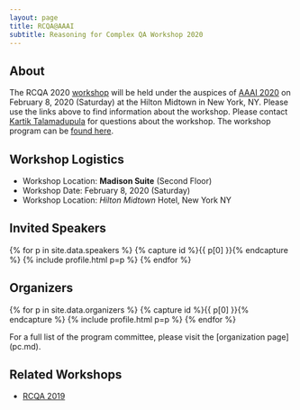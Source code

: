 ```yaml
---
layout: page
title: RCQA@AAAI
subtitle: Reasoning for Complex QA Workshop 2020
---
```



## About<a name="about"></a>

<!-- Question Answering (QA) has become a crucial application problem in evaluating the progress of AI systems in the realm of natural language processing and understanding, and to measure the progress of machine intelligence in general. At AAAI-20, the Reasoning for Complex Question Answering (RCQA) workshop series will feature a special focus on Commonsense Reasoning, and the overall umbrella area of Machine Common Sense (MCS). Commonsense Reasoning has long been a problem of interest to the AI community, and has spurred various efforts over the years that seek to standardize and encode commonsense knowledge for use by various AI systems. Machine Common Sense (MCS), taking after the name of a recent DARPA program, has once again become an area of focus. A large part of this is due to the realization that MCS may be the one of the biggest missing components in the transition of current day narrow AI systems into truly broader general AI systems.

Making progress on the MCS problem unlocks many potential solution techniques for AI systems, and makes them truly useful in various real world domains in related fields such as NLP and Computer Vision. However, such progress is contingent on addressing key problems such as: how to obtain commonsense knowledge; how to encode it into usable models and structures that are suitably agnostic of the specific reasoning technique employed; the (automated) construction of large-scale and cross-domain knowledge bases that store such knowledge; and measuring the progress in the state-of-the-art models and showing an advantage from using commonsense knowledge on standardized datasets. -->

The RCQA 2020 [workshop](https://aaai.org/Conferences/AAAI-20/ws20/) will be held under the auspices of [AAAI 2020](https://aaai.org/Conferences/AAAI-20/#) on February 8, 2020 (Saturday) at the Hilton Midtown in New York, NY. Please use the links above to find information about the workshop. Please contact [Kartik Talamadupula](mailto:krtalamad@us.ibm.com) for questions about the workshop. The workshop program can be [found here](program.md).

## Workshop Logistics

- Workshop Location: **Madison Suite** (Second Floor)
- Workshop Date: February 8, 2020 (Saturday)
- Workshop Location: *Hilton Midtown* Hotel, New York NY

<!-- ## Important Dates<a name="important-dates"></a>

- ~~Submission Deadline: November 19, 2019~~ 
- ~~Time: AoE (Anywhere on Earth) *(UTC -12)*~~
- ~~Notification: ~December 4, 2019~~
- ~~AAAI Early [Registration](https://aaai.org/Conferences/AAAI-20/registration/) Deadline: December 13, 2019~~<br>
*Please [write directly to AAAI](mailto:le@aaai.org) for visa invitation letters*
- ~~Camera Ready Copy (CRC) Due: January 13, 2020 *(UTC -12)*~~
- Workshop Date: February 8, 2020 (Saturday) -->

<!-- ### Submission Site<a name="submission-site"></a> -->

<!-- The submission site will be notified soon.  -->

<!-- If you need to submit your camera-ready copy (CRC), the submission site can be [accessed here](https://easychair.org/conferences/?conf=rcqa20). -->

<!-- ## Call for Papers<a name="cfp"></a>

Please check out the full [Call for Papers](cfp.md).
 -->

## Invited Speakers<a name="speakers"></a>

<div class="container">
  <div class="row">

{% for p in site.data.speakers %} {% capture id %}{{ p[0] }}{% endcapture %} {% include profile.html p=p %} {% endfor %}

</div>
</div>

## Organizers<a name="organizers"></a>

<div class="container">
  <div class="row">

{% for p in site.data.organizers %} {% capture id %}{{ p[0] }}{% endcapture %} {% include profile.html p=p %} {% endfor %}

</div>
</div>
For a full list of the program committee, please visit the [organization page](pc.md). 

<!-- 
- [Kartik Talamadupula](http://www.ktalamad.com), IBM Research
- [Vered Shwartz](https://vered1986.github.io/), University of Washington / AI2
- [Jay Pujara](https://www.jaypujara.org/), ISI / USC
- [Rachel Rudinger](https://rudinger.github.io/), AI2 / UMD
- [Mausam](http://www.cse.iitd.ernet.in/~mausam/), IIT Delhi
- [Nanyun Peng](https://www.cs.jhu.edu/~npeng/), ISI / USC
- [Pavan Kapanipathi](https://researcher.watson.ibm.com/researcher/view.php?person=us-kapanipa), IBM Research -->

## Related Workshops<a name="past-workshops"></a>

- [RCQA 2019](http://ibm.biz/rcqa-aaai19)

